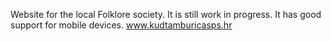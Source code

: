 Website for the local Folklore society. It is still work in progress. It has good support for mobile devices.
www.kudtamburicasps.hr
